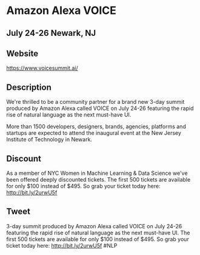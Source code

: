 # Amazon Alexa VOICE
## July 24-26 Newark, NJ

## Website
https://www.voicesummit.ai/

## Description
We're thrilled to be a community partner for a brand new 3-day summit produced by Amazon Alexa called VOICE on July 24-26 featuring the rapid rise of natural language as the next must-have UI.

More than 1500 developers, designers, brands, agencies, platforms and startups are expected to attend the inaugural event at the New Jersey Institute of Technology in Newark.

## Discount

As a member of NYC Women in Machine Learning & Data Science we've been offered deeply discounted tickets. The first 500 tickets are available for only $100 instead of $495. So grab your ticket today here: http://bit.ly/2urwU5f

## Tweet

3-day summit produced by Amazon Alexa called VOICE on July 24-26 featuring the rapid rise of natural language as the next must-have UI.
The first 500 tickets are available for only $100 instead of $495. So grab your ticket today here: http://bit.ly/2urwU5f 
#NLP


